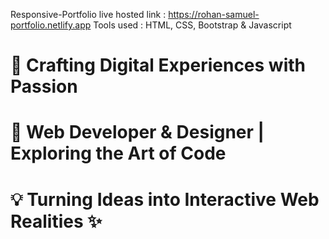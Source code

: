 Responsive-Portfolio live hosted link : https://rohan-samuel-portfolio.netlify.app
Tools used : HTML, CSS, Bootstrap & Javascript

# 🚀 Crafting Digital Experiences with Passion
# 🎨 Web Developer & Designer | Exploring the Art of Code
# 💡 Turning Ideas into Interactive Web Realities ✨ 



